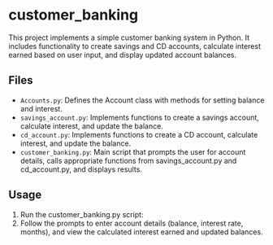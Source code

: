 # customer_banking

This project implements a simple customer banking system in Python. It includes functionality to create savings and CD accounts, calculate interest earned based on user input, and display updated account balances.

## Files

- `Accounts.py`: Defines the Account class with methods for setting balance and interest.
- `savings_account.py`: Implements functions to create a savings account, calculate interest, and update the balance.
- `cd_account.py`: Implements functions to create a CD account, calculate interest, and update the balance.
- `customer_banking.py`: Main script that prompts the user for account details, calls appropriate functions from savings_account.py and cd_account.py, and displays results.

## Usage

1. Run the customer_banking.py script:
2. Follow the prompts to enter account details (balance, interest rate, months), and view the calculated interest earned and updated balances.